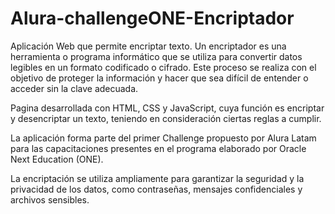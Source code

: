 # Alura-challengeONE-Encriptador
Aplicación Web que permite encriptar texto.
Un encriptador es una herramienta o programa informático que se utiliza para convertir datos legibles en un formato codificado o cifrado. Este proceso se realiza con el objetivo de proteger la información y hacer que sea difícil de entender o acceder sin la clave adecuada.

Pagina desarrollada con HTML, CSS y JavaScript, cuya función es encriptar y desencriptar un texto, teniendo en consideración ciertas reglas a cumplir.

La aplicación forma parte del primer Challenge propuesto por Alura Latam para las capacitaciones presentes en el programa elaborado por Oracle Next Education (ONE).

La encriptación se utiliza ampliamente para garantizar la seguridad y la privacidad de los datos, como contraseñas, mensajes confidenciales y archivos sensibles.
